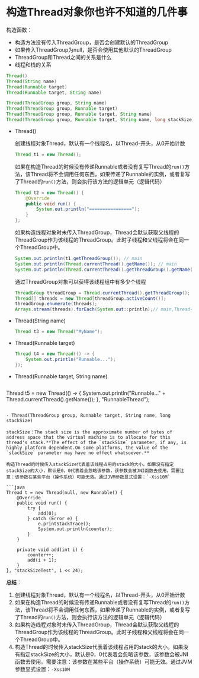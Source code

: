 # 构造Thread对象你也许不知道的几件事

构造函数：

- 构造方法没有传入ThreadGroup，是否会创建默认的ThreadGroup
- 如果传入ThreadGroup为null，是否会使用其他默认的ThreadGroup
- ThreadGroup和Thread之间的关系是什么
- 线程和栈的关系

```java
Thread()
Thread(String name)
Thread(Runnable target)
Thread(Runnable target, String name)

Thread(ThreadGroup group, String name)
Thread(ThreadGroup group, Runnable target)
Thread(ThreadGroup group, Runnable target, String name)
Thread(ThreadGroup group, Runnable target, String name, long stackSize)
```



- Thread()

  创建线程对象Thread，默认有一个线程名，以Thread-开头，从0开始计数

  ```java
  Thread t1 = new Thread();
  ```

  如果在构造Thread的时候没有传递Runnable或者没有复写Thread的`run()`方法，该Thread将不会调用任何东西，如果传递了Runnable的实例，或者复写了Thread的`run()`方法，则会执行该方法的逻辑单元（逻辑代码）

  ```java
  Thread t2 = new Thread() {
      @Override
      public void run() {
          System.out.println("================");
      }
  };
  ```

  如果构造线程对象时未传入ThreadGroup，Thread会默认获取父线程的ThreadGroup作为该线程的ThreadGroup。此时子线程和父线程将会在同一个ThreadGroup中。

  ```java
  System.out.println(t1.getThreadGroup()); // main
  System.out.println(Thread.currentThread().getName()); // main
  System.out.println(Thread.currentThread().getThreadGroup().getName()); // main
  ```

  通过ThreadGroup对象可以获得该线程组中有多少个线程

  ```java
  ThreadGroup threadGroup = Thread.currentThread().getThreadGroup();
  Thread[] threads = new Thread[threadGroup.activeCount()];
  threadGroup.enumerate(threads);
  Arrays.stream(threads).forEach(System.out::println);// main,Thread-0,Monitor
  ```

- Thread(String name)

  ```java
  Thread t3 = new Thread("MyName");
  ```

- Thread(Runnable target)

  ```java
  Thread t4 = new Thread(() -> {
      System.out.println("Runnable...");
  });
  ```

- Thread(Runnable target, String name)

  ```java
Thread t5 = new Thread(() -> {
      System.out.println("Runnable..." + Thread.currentThread().getName());
}, "RunnableThread");
  ```

- Thread(ThreadGroup group, Runnable target, String name, long stackSize)
  
  stackSize：The stack size is the approximate number of bytes of address space that the virtual machine is to allocate for this thread's stack.**The effect of the `stackSize` parameter, if any, is highly platform dependent.On some platforms, the value of the `stackSize` parameter may have no effect whatsoever.**
  
  构造Thread的时候传入stackSize代表着该线程占用的stack的大小。如果没有指定stackSize的大小，默认是0，0代表着会忽略该参数，该参数会被JNI函数去使用。需要注意：该参数在某些平台（操作系统）可能无效。通过JVM参数显式设置：`-Xss10M`
  
  ```java
  Thread t = new Thread(null, new Runnable() {
      @Override
      public void run() {
          try {
              add(0);
          } catch (Error e) {
              e.printStackTrace();
              System.out.println(counter);
          }
      }
  
      private void add(int i) {
          counter++;
          add(i + 1);
      }
  }, "stackSizeTest", 1 << 24);
  ```
  
  

**总结**：

1. 创建线程对象Thread，默认有一个线程名，以Thread-开头，从0开始计数
2. 如果在构造Thread的时候没有传递Runnable或者没有复写Thread的`run()`方法，该Thread将不会调用任何东西，如果传递了Runnable的实例，或者复写了Thread的`run()`方法，则会执行该方法的逻辑单元（逻辑代码）
3. 如果构造线程对象时未传入ThreadGroup，Thread会默认获取父线程的ThreadGroup作为该线程的ThreadGroup。此时子线程和父线程将会在同一个ThreadGroup中。
4. 构造Thread的时候传入stackSize代表着该线程占用的stack的大小。如果没有指定stackSize的大小，默认是0，0代表着会忽略该参数，该参数会被JNI函数去使用。需要注意：该参数在某些平台（操作系统）可能无效。通过JVM参数显式设置：`-Xss10M`